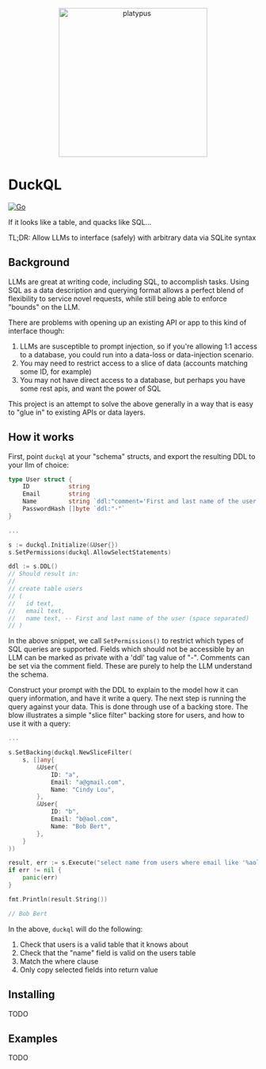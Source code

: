 <p align="center">
   <img width="300" height="300" alt="platypus" src="https://github.com/user-attachments/assets/bb4f5aff-c1fa-4e85-ba03-8235a883df02" />
</p>

# DuckQL

[![Go](https://github.com/dburkart/duckql/actions/workflows/go.yml/badge.svg)](https://github.com/dburkart/duckql/actions/workflows/go.yml)

If it looks like a table, and quacks like SQL...

TL;DR: Allow LLMs to interface (safely) with arbitrary data via SQLite syntax

## Background

LLMs are great at writing code, including SQL, to accomplish tasks. Using SQL as a
data description and querying format allows a perfect blend of flexibility to service
novel requests, while still being able to enforce "bounds" on the LLM.

There are problems with opening up an existing API or app to this kind of interface though:

1) LLMs are susceptible to prompt injection, so if you're allowing 1:1 access to a database,
   you could run into a data-loss or data-injection scenario.
2) You may need to restrict access to a slice of data (accounts matching some ID, for example)
3) You may not have direct access to a database, but perhaps you have some rest apis, and want
   the power of SQL

This project is an attempt to solve the above generally in a way that is easy to "glue in" to
existing APIs or data layers.

## How it works

First, point `duckql` at your "schema" structs, and export the resulting DDL to your llm of choice:

```go
type User struct {
    ID           string
    Email        string
    Name         string `ddl:"comment='First and last name of the user (space separated)'"`
    PasswordHash []byte `ddl:"-"`
}

...

s := duckql.Initialize(&User{})
s.SetPermissions(duckql.AllowSelectStatements)

ddl := s.DDL()
// Should result in:
//
// create table users
// (
//   id text,
//   email text,
//   name text, -- First and last name of the user (space separated)
// )

```

In the above snippet, we call `SetPermissions()` to restrict which types of SQL queries are supported.
Fields which should not be accessible by an LLM can be marked as private with a 'ddl' tag value of "-".
Comments can be set via the comment field. These are purely to help the LLM understand the schema.

Construct your prompt with the DDL to explain to the model how it can query information, and have it
write a query. The next step is running the query against your data. This is done through use of a backing
store. The blow illustrates a simple "slice filter" backing store for users, and how to use it with
a query:

```go
...

s.SetBacking(duckql.NewSliceFilter(
    s, []any{
        &User{
            ID: "a",
            Email: "a@gmail.com",
            Name: "Cindy Lou",
        },
        &User{
            ID: "b",
            Email: "b@aol.com",
            Name: "Bob Bert",
        },
    }
))

result, err := s.Execute("select name from users where email like '%aol.com")
if err != nil {
    panic(err)
}

fmt.Println(result.String())

// Bob Bert
```

In the above, `duckql` will do the following:

1) Check that users is a valid table that it knows about
2) Check that the "name" field is valid on the users table
3) Match the where clause
4) Only copy selected fields into return value


## Installing

TODO

## Examples

TODO
